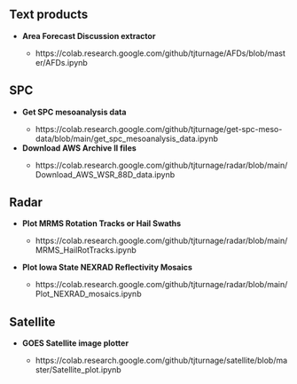 
## Text products 
<ul>
  <li><b>Area Forecast Discussion extractor</b></li>
  <ul><li>https://colab.research.google.com/github/tjturnage/AFDs/blob/master/AFDs.ipynb</li></ul>
</ul>

## SPC 
<ul>
  <li><b>Get SPC mesoanalysis data</b></li>
  <ul><li>https://colab.research.google.com/github/tjturnage/get-spc-meso-data/blob/main/get_spc_mesoanalysis_data.ipynb</li></ul>
  <li><b>Download AWS Archive II files</b></li>
  <ul><li> https://colab.research.google.com/github/tjturnage/radar/blob/main/Download_AWS_WSR_88D_data.ipynb</li></ul>
</ul>

## Radar 

<ul>
  <li><b>Plot MRMS Rotation Tracks or Hail Swaths</b></li>
  <ul><li>https://colab.research.google.com/github/tjturnage/radar/blob/main/MRMS_HailRotTracks.ipynb</li></ul>
</ul>

<ul>
<li><b>Plot Iowa State NEXRAD Reflectivity Mosaics</b></li>  
<ul><li>https://colab.research.google.com/github/tjturnage/radar/blob/main/Plot_NEXRAD_mosaics.ipynb</li></ul>
</ul>

## Satellite

<ul>
<li><b>GOES Satellite image plotter</b></li>
<ul><li>https://colab.research.google.com/github/tjturnage/satellite/blob/master/Satellite_plot.ipynb</li></ul>
</ul>

